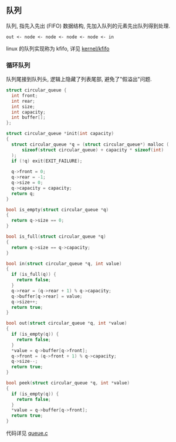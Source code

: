 ## 队列

队列, 指先入先出 (FIFO) 数据结构, 先加入队列的元素先出队列得到处理.

```
out <- node <- node <- node <- node <- in
```

linux 的队列实现称为 kfifo, 详见 [kernel/kfifo](../linux%20kernel/kfifo.md)

### 循环队列

队列尾接到队列头, 逻辑上隐藏了列表尾部, 避免了"假溢出"问题.

```c
struct circular_queue {
  int front;
  int rear;
  int size;
  int capacity;
  int buffer[];
};

struct circular_queue *init(int capacity)
{
  struct circular_queue *q = (struct circular_queue*) malloc (
      sizeof(struct circular_queue) + capacity * sizeof(int)
  );
  if (!q) exit(EXIT_FAILURE);
  
  q->front = 0;
  q->rear = -1;
  q->size = 0;
  q->capacity = capacity;
  return q;
}

bool is_empty(struct circular_queue *q)
{
  return q->size == 0;
}

bool is_full(struct circular_queue *q)
{
  return q->size == q->capacity;
}

bool in(struct circular_queue *q, int value)
{
  if (is_full(q)) {
    return false;
  }
  q->rear = (q->rear + 1) % q->capacity;
  q->buffer[q->rear] = value;
  q->size++;
  return true;
}

bool out(struct circular_queue *q, int *value)
{
  if (is_empty(q)) {
    return false; 
  }
  *value = q->buffer[q->front];
  q->front = (q->front + 1) % q->capacity;
  q->size--;
  return true;
}

bool peek(struct circular_queue *q, int *value)
{
  if (is_empty(q)) {
    return false;
  }
  *value = q->buffer[q->front];
  return true;
}
```

代码详见 [queue.c](../../../src/queue.c)